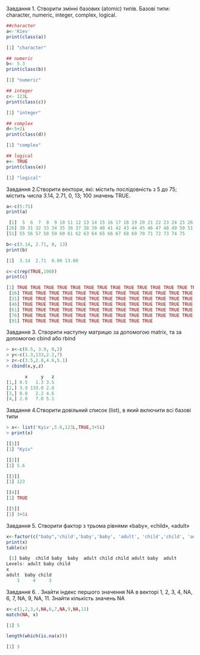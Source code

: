 Завдання 1. Створити змінні базових (atomic) типів. Базові типи: character, numeric, integer, complex, logical.
```R
##character
a<-'Kiev' 
print(class(a))
```
```R
[1] "character"
```
```R
## numeric
b<- 5.3 
print(class(b))
```
```R
[1] "numeric"
```
```R
## integer
c<- 123L 
print(class(c))
```
```R
[1] "integer"
```
```R
## complex
d<-5+2i
print(class(d))
```
```R
[1] "complex"
```
```R
## logical
e<- TRUE 
print(class(e))
```
```R
[1] "logical"
```
Завдання 2.Створити вектори, які: містить послідовність з 5 до 75; містить числа 3.14, 2.71, 0, 13; 100 значень TRUE.
```R
a<-c(5:75)
print(a)
```
```R
 [1]  5  6  7  8  9 10 11 12 13 14 15 16 17 18 19 20 21 22 23 24 25 26 27 28 29
[26] 30 31 32 33 34 35 36 37 38 39 40 41 42 43 44 45 46 47 48 49 50 51 52 53 54
[51] 55 56 57 58 59 60 61 62 63 64 65 66 67 68 69 70 71 72 73 74 75
```
```R
b<-c(3.14, 2.71, 0, 13)
print(b)
```
```R
[1]  3.14  2.71  0.00 13.00
```
```R
c<-c(rep(TRUE,100))
print(c)
```
```R
[1] TRUE TRUE TRUE TRUE TRUE TRUE TRUE TRUE TRUE TRUE TRUE TRUE TRUE TRUE TRUE
 [16] TRUE TRUE TRUE TRUE TRUE TRUE TRUE TRUE TRUE TRUE TRUE TRUE TRUE TRUE TRUE
 [31] TRUE TRUE TRUE TRUE TRUE TRUE TRUE TRUE TRUE TRUE TRUE TRUE TRUE TRUE TRUE
 [46] TRUE TRUE TRUE TRUE TRUE TRUE TRUE TRUE TRUE TRUE TRUE TRUE TRUE TRUE TRUE
 [61] TRUE TRUE TRUE TRUE TRUE TRUE TRUE TRUE TRUE TRUE TRUE TRUE TRUE TRUE TRUE
 [76] TRUE TRUE TRUE TRUE TRUE TRUE TRUE TRUE TRUE TRUE TRUE TRUE TRUE TRUE TRUE
 [91] TRUE TRUE TRUE TRUE TRUE TRUE TRUE TRUE TRUE TRUE
 ```
Завдання 3. Створити наступну матрицю за допомогою matrix, та за допомогою cbind
або rbind
```R
> x<-c(0.5, 3.9, 0,2)
> y<-c(1.3,133,2.2,7)
> z<-c(3.5,2.8,4.6,5.1)
> cbind(x,y,z)
```
```R
       x     y   z
[1,] 0.5   1.3 3.5
[2,] 3.9 133.0 2.8
[3,] 0.0   2.2 4.6
[4,] 2.0   7.0 5.1
```
Завдання 4.Створити довільний список (list), в який включити всі базові типи
```R
> x<- list('Kyiv',5.6,123L,TRUE,3+5i)
> print(x)
```
```R
[[1]]
[1] "Kyiv"

[[2]]
[1] 5.6

[[3]]
[1] 123

[[4]]
[1] TRUE

[[5]]
[1] 3+5i
```
Завдання 5. Створити фактор з трьома рівнями «baby», «child», «adult»
```R
x<-factor(c("baby",'child','baby','baby', 'adult', 'child','child', 'adult','baby','adult'))
print(x)
table(x)
```
```R
 [1] baby  child baby  baby  adult child child adult baby  adult
Levels: adult baby child
x
adult  baby child 
    3     4     3 
```
Завдання 6. . Знайти індекс першого значення NA в векторі 1, 2, 3, 4, NA, 6, 7, NA, 9, NA, 11. Знайти кількість значень NA
```R
x<-c(1,2,3,4,NA,6,7,NA,9,NA,11)
match(NA, x)
```
```R
[1] 5
```
```R
length(which(is.na(x)))
```
```R
[1] 3
```

